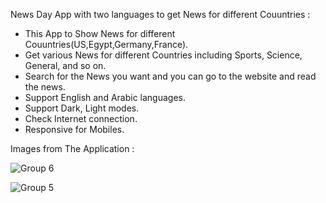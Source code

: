 News Day App with two languages to get News for different Couuntries :

 - This App to Show News for different Couuntries(US,Egypt,Germany,France).
 - Get various News for different Countries including Sports, Science, General, and so on.
 - Search for the News you want and you can go to the website and read the news. 
 - Support English and Arabic languages. 
 - Support Dark, Light modes.
 - Check Internet connection.
 - Responsive for Mobiles.
  
Images from The Application :

![Group 6](https://github.com/mohamedyasser951/News-Day/assets/101422982/82d08fbe-1a90-4d51-a3c1-9234ca19b271)

![Group 5](https://github.com/mohamedyasser951/News-Day/assets/101422982/aabb7d0e-159a-4212-831a-e8f4bc8f8495)

